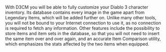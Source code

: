 <img src='http://i.imgur.com/5D1322N.jpg' alt='' title='Hosted by imgur.com' />

With D3CM you will be able to fully customize your Diablo 3 character inventory.
Its database contains every image in the game apart from Legendary Items, which will be added further on.
Unlike many other tools, you will not be bound to your Internet connection to use it, as no connection is required to fetch any information.
Other features include the possibility to store items and item sets in the database, so that you will not need to insert the same item over and over again, and an accurate Item Comparison utility, which emphasizes the stats affected by the two items when equipped.